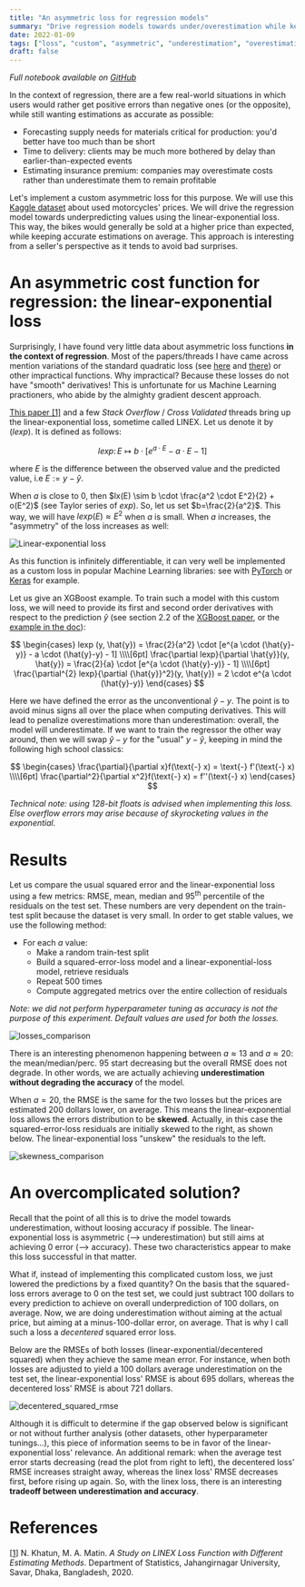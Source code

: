 ```yaml
---
title: "An asymmetric loss for regression models"
summary: "Drive regression models towards under/overestimation while keeping accurate outputs with the linear-exponential loss."
date: 2022-01-09
tags: ["loss", "custom", "asymmetric", "underestimation", "overestimation", "regression", "python"]
draft: false
---
```


*Full notebook available on [GitHub](https://github.com/datatrigger/asymmetric_loss)*

In the context of regression, there are a few real-world situations in which users would rather get positive errors than negative ones (or the opposite), while still wanting estimations as accurate as possible:
* Forecasting supply needs for materials critical for production: you'd better have too much than be short
* Time to delivery: clients may be much more bothered by delay than earlier-than-expected events 
* Estimating insurance premium: companies may overestimate costs rather than underestimate them to remain profitable

Let's implement a custom asymmetric loss for this purpose. We will use this [Kaggle dataset](https://www.kaggle.com/nehalbirla/motorcycle-dataset) about used motorcycles' prices. We will drive the regression model towards underpredicting values using the linear-exponential loss. This way, the bikes would generally be sold at a higher price than expected, while keeping accurate estimations on average. This approach is interesting from a seller's perspective as it tends to avoid bad surprises.

# An asymmetric cost function for regression: the linear-exponential loss

Surprisingly, I have found very little data about asymmetric loss functions **in the context of regression**. Most of the papers/threads I have came across mention variations of the standard quadratic loss (see [here](https://editorialexpress.com/cgi-bin/conference/download.cgi?db_name=ESAM09&paper_id=194) and [there](https://datascience.stackexchange.com/questions/10471/linear-regression-with-non-symmetric-cost-function)) or other impractical functions. Why impractical? Because these losses do not have "smooth" derivatives! This is unfortunate for us Machine Learning practioners, who abide by the almighty gradient descent approach.

[This paper [1]](https://www.scirp.org/journal/paperinformation.aspx?paperid=97986) and a few *Stack Overflow* / *Cross Validated* threads bring up the linear-exponential loss, sometime called LINEX. Let us denote it by ($lexp$). It is defined as follows:

$$lexp \colon E \longmapsto b \cdot [e^{a \cdot E} - a \cdot E - 1]$$

where $E$ is the difference between the observed value and the predicted value, i.e $E:=y-\hat{y}$.

When $a$ is close to 0, then $lx(E) \sim b \cdot \frac{a^2 \cdot E^2}{2} + o(E^2)$ (see Taylor series of $exp$). So, let us set $b=\frac{2}{a^2}$. This way, we will have $lexp(E) \approx E^2$ when $a$ is small. When $a$ increases, the "asymmetry" of the loss increases as well:

![Linear-exponential loss](/res/asymmetric_loss/linex.gif)

As this function is infinitely differentiable, it can very well be implemented as a custom loss in popular Machine Learning libraries: see with [PyTorch](https://neptune.ai/blog/pytorch-loss-functions#custom-pytorch-loss-function) or [Keras](https://keras.io/api/losses/#creating-custom-losses) for example. 

Let us give an XGBoost example. To train such a model with this custom loss, we will need to provide its first and second order derivatives with respect to the prediction $\hat{y}$ (see section 2.2 of the [XGBoost paper](https://arxiv.org/pdf/1603.02754.pdf), or the [example in the doc](https://xgboost.readthedocs.io/en/latest/tutorials/custom_metric_obj.html)):

$$
\begin{cases}
lexp (y, \hat{y}) = \frac{2}{a^2} \cdot [e^{a \cdot (\hat{y}-y)} - a \cdot (\hat{y}-y) - 1] \\\\[6pt] 
\frac{\partial lexp}{\partial \hat{y}}(y, \hat{y}) = \frac{2}{a} \cdot [e^{a \cdot (\hat{y}-y)} - 1] \\\\[6pt] 
\frac{\partial^{2} lexp}{\partial {\hat{y}}^2}(y, \hat{y}) = 2 \cdot e^{a \cdot (\hat{y}-y)}
\end{cases}
$$

Here we have defined the error as the unconventional $\hat{y}-y$. The point is to avoid minus signs all over the place when computing derivatives. This will lead to penalize overestimations more than underestimation: overall, the model will underestimate. If we want to train the regressor the other way around, then we will swap $\hat{y}-y$ for the "usual" $y-\hat{y}$, keeping in mind the following high school classics:

$$
\begin{cases}
\frac{\partial}{\partial x}f(\text{-} x) = \text{-} f'(\text{-} x) \\\\[6pt] 
\frac{\partial^2}{\partial x^2}f(\text{-} x) = f''(\text{-} x)
\end{cases}
$$

*Technical note: using 128-bit floats is advised when implementing this loss. Else overflow errors may arise because of skyrocketing values in the exponential.*

# Results

Let us compare the usual squared error and the linear-exponential loss using a few metrics: RMSE, mean, median and 95<sup>th</sup> percentile of the residuals on the test set. These numbers are very dependent on the train-test split because the dataset is very small. In order to get stable values, we use the following method:

* For each $a$ value:
    * Make a random train-test split
    * Build a squared-error-loss model and a linear-exponential-loss model, retrieve residuals
    * Repeat 500 times
    * Compute aggregated metrics over the entire collection of residuals


*Note: we did not perform hyperparameter tuning as accuracy is not the purpose of this experiment. Default values are used for both the losses.*

![losses_comparison](/res/asymmetric_loss/results.png)

There is an interesting phenomenon happening between $a \approx 13$ and $a \approx 20$: the mean/median/perc. 95 start decreasing but the overall RMSE does not degrade. In other words, we are actually achieving **underestimation without degrading the accuracy** of the model.

When $a=20$, the RMSE is the same for the two losses but the prices are estimated 200 dollars lower, on average. This means the linear-exponential loss allows the errors distribution to be **skewed**. Actually, in this case the squared-error-loss residuals are initially skewed to the right, as shown below. The linear-exponential loss "unskew" the residuals to the left.

![skewness_comparison](/res/asymmetric_loss/skewness.png)

# An overcomplicated solution?

Recall that the point of all this is to drive the model towards underestimation, without loosing accuracy if possible. The linear-exponential loss is asymmetric (--> underestimation) but still aims at achieving 0 error (--> accuracy). These two characteristics appear to make this loss successful in that matter.

What if, instead of implementing this complicated custom loss, we just lowered the predictions by a fixed quantity? On the basis that the squared-loss errors average to 0 on the test set, we could just subtract 100 dollars to every prediction to achieve on overall underprediction of 100 dollars, on average. Now, we are doing underestimation without aiming at the actual price, but aiming at a minus-100-dollar error, on average. That is why I call such a loss a *decentered* squared error loss.

Below are the RMSEs of both losses (linear-exponential/decentered squared) when they achieve the same mean error. For instance, when both losses are adjusted to yield a 100 dollars average underestimation on the test set, the linear-exponential loss' RMSE is about 695 dollars, whereas the decentered loss' RMSE is about 721 dollars.

![decentered_squared_rmse](/res/asymmetric_loss/decentered_squared_rmse.png)

Although it is difficult to determine if the gap observed below is significant or not without further analysis (other datasets, other hyperparameter tunings...), this piece of information seems to be in favor of the linear-exponential loss' relevance. An additional remark: when the average test error starts decreasing (read the plot from right to left), the decentered loss' RMSE increases straight away, whereas the linex loss' RMSE decreases first, before rising up again. So, with the linex loss, there is an interesting **tradeoff between underestimation and accuracy**.

# References

[[1](https://www.scirp.org/journal/paperinformation.aspx?paperid=97986)] N. Khatun, M. A. Matin. *A Study on LINEX Loss Function with Different Estimating Methods*. Department of Statistics, Jahangirnagar University, Savar, Dhaka, Bangladesh, 2020.